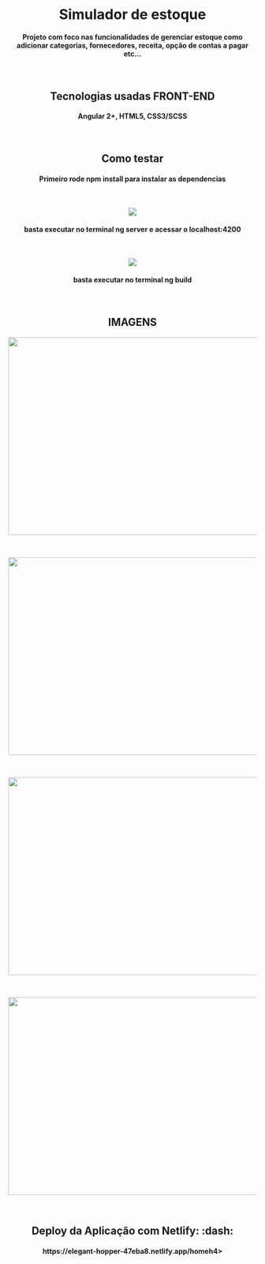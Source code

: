 <h1 align="center"> Simulador de estoque </h1>
<h4 align="center"> Projeto com foco nas funcionalidades de gerenciar estoque como adicionar categorias, fornecedores, receita, opção de contas a pagar etc... </h4><br />

<h2 align="center"> Tecnologias usadas <span>FRONT-END</span> </h2>
<h4 align="center"> Angular 2+, HTML5, CSS3/SCSS </h4><br />

<h2 align="center"> Como testar </h2>
<h4 align="center">Primeiro rode npm install para instalar as dependencias</h4><br />
<p align="center">
<img src="https://img.shields.io/static/v1?label=angular&message=SERVE&color=red&style=for-the-badge&logo=ANGULAR"/>
</p>
<h4 align="center"> basta executar no terminal ng server e acessar o localhost:4200 </h4><br />

<p align="center">
<img src="https://img.shields.io/static/v1?label=angular&message=BUILD&color=red&style=for-the-badge&logo=ANGULAR"/>
</p>
<h4 align="center"> basta executar no terminal ng build </h4><br />

<h2 align="center"><span>IMAGENS</span> </h2>
<p align="center"> 
<img width="600" height="400" src="https://i.ibb.co/N9VkB6b/Captura-de-tela-de-2020-08-05-21-13-46.png"/>
</p><br />

<p align="center"> 
<img width="600" height="400" src="https://i.ibb.co/W0SqYmy/Captura-de-tela-de-2020-08-05-21-14-00.png"/>
</p><br />

<p align="center"> 
<img width="600" height="400" src="https://i.ibb.co/JQqsrbK/Captura-de-tela-de-2020-08-05-21-14-19.png"/>
</p><br />

<p align="center"> 
<img width="600" height="400" src="https://i.ibb.co/p48KhPL/Captura-de-tela-de-2020-08-05-21-14-50.png"/>
</p><br />

<h2 align="center"> Deploy da Aplicação com Netlify: :dash: </h2>
<h4 align="center"> https://elegant-hopper-47eba8.netlify.app/homeh4>
